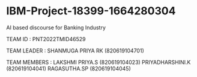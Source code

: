 # IBM-Project-18399-1664280304
AI based discourse for Banking Industry

TEAM ID : PNT2022TMID46529

TEAM LEADER : SHANMUGA PRIYA RK (820619104701)

TEAM MEMBERS : LAKSHMI PRIYA.S   (820619104023)
               PRIYADHARSHINI.K  (820619104041)
               RAGASUTHA.SP      (820619104045)
